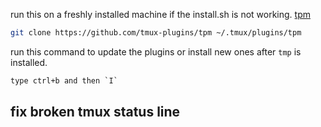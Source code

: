 run this on a freshly installed machine if the install.sh is not working. [tpm](https://github.com/tmux-plugins/tpm?tab=readme-ov-file) 
```sh
git clone https://github.com/tmux-plugins/tpm ~/.tmux/plugins/tpm
```

run this command to update the plugins or install new ones after `tmp` is installed.
```txt
type ctrl+b and then `I`
```

## fix broken tmux status line


